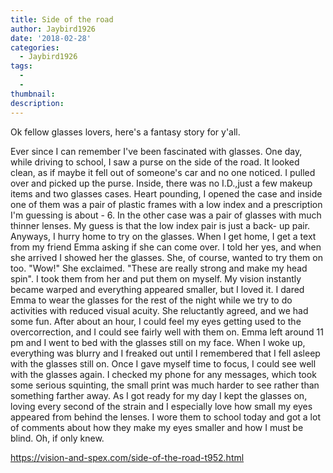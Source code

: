 ```yaml
---
title: Side of the road
author: Jaybird1926
date: '2018-02-28'
categories:
  - Jaybird1926
tags:
  - 
  - 
thumbnail: 
description: 
---
```


Ok fellow glasses lovers, here's a fantasy story for y'all. 

Ever since I can remember I've been fascinated with glasses. One day, while driving to school, I saw a purse on the side of the road. It looked clean, as if maybe it fell out of someone's car and no one noticed. I pulled over and picked up the purse. Inside, there was no I.D.,just a few makeup items and two glasses cases. Heart pounding, I opened the case and inside one of them was a pair of plastic frames with a low index and a prescription I'm guessing is about - 6. In the other case was a pair of glasses with much thinner lenses. My guess is that the low index pair is just a back- up pair. Anyways, I hurry home to try on the glasses. When I get home, I get a text from my friend Emma asking if she can come over. I told her yes, and when she arrived I showed her the glasses. She, of course, wanted to try them on too. "Wow!" She exclaimed. "These are really strong and make my head spin". I took them from her and put them on myself. My vision instantly became warped and everything appeared smaller, but I loved it. I dared Emma to wear the glasses for the rest of the night while we try to do activities with reduced visual acuity. She reluctantly agreed, and we had some fun. After about an hour, I could feel my eyes getting used to the overcorrection, and I could see fairly well with them on. Emma left around 11 pm and I went to bed with the glasses still on my face. When I woke up, everything was blurry and I freaked out until I remembered that I fell asleep with the glasses still on. Once I gave myself time to focus, I could see well with the glasses again. I checked my phone for any messages, which took some serious squinting, the small print was much harder to see rather than something farther away. As I got ready for my day I kept the glasses on, loving every second of the strain and I especially love how small my eyes appeared from behind the lenses. I wore them to school today and got a lot of comments about how they make my eyes smaller and how I must be blind. Oh, if only  knew.

https://vision-and-spex.com/side-of-the-road-t952.html
